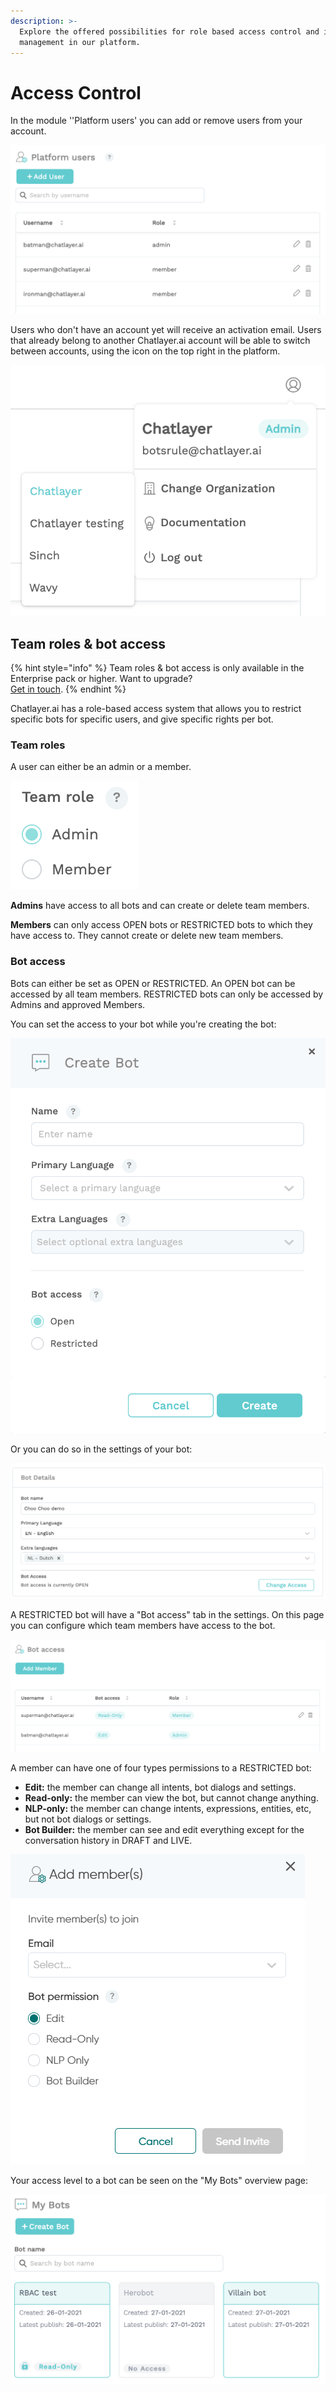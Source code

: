 ```yaml
---
description: >-
  Explore the offered possibilities for role based access control and identity
  management in our platform.
---
```


# Access Control

In the module ''Platform users' you can add or remove users from your account.&#x20;

![](<../../.gitbook/assets/image (403).png>)

Users who don't have an account yet will receive an activation email. Users that already belong to another Chatlayer.ai account will be able to switch between accounts, using the icon on the top right in the platform.

![](<../../.gitbook/assets/image (397).png>)

## Team roles & bot access

{% hint style="info" %}
Team roles & bot access is only available in the Enterprise pack or higher. Want to upgrade? \
[Get in touch](../../support/get-in-touch.md).
{% endhint %}

Chatlayer.ai has a role-based access system that allows you to restrict specific bots for specific users, and give specific rights per bot.

### Team roles

A user can either be an admin or a member.

![](<../../.gitbook/assets/image (393).png>)

**Admins** have access to all bots and can create or delete team members.

**Members** can only access OPEN bots or RESTRICTED bots to which they have access to. They cannot create or delete new team members.

### Bot access

Bots can either be set as OPEN or RESTRICTED. An OPEN bot can be accessed by all team members. RESTRICTED bots can only be accessed by Admins and approved Members.

You can set the access to your bot while you're creating the bot:

![](<../../.gitbook/assets/image (401).png>)

Or you can do so in the settings of your bot:

![](<../../.gitbook/assets/image (394).png>)

A RESTRICTED bot will have a "Bot access" tab in the settings. On this page you can configure which team members have access to the bot.

![](<../../.gitbook/assets/image (398).png>)

A member can have one of four types permissions to a RESTRICTED bot:

* **Edit:** the member can change all intents, bot dialogs and settings.
* **Read-only:** the member can view the bot, but cannot change anything.
* **NLP-only:** the member can change intents, expressions, entities, etc, but not bot dialogs or settings.
* **Bot Builder:** the member can see and edit everything except for the conversation history in DRAFT and LIVE.&#x20;

![](<../../.gitbook/assets/image (670) (1) (1).png>)

Your access level to a bot can be seen on the "My Bots" overview page:

![](<../../.gitbook/assets/image (402).png>)
